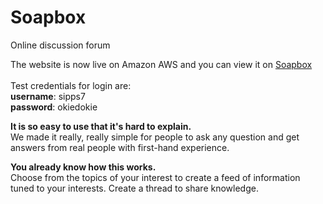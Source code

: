 # Soapbox
Online discussion forum

The website is now live on Amazon AWS and you can view it on [Soapbox](http://ec2-54-175-128-205.compute-1.amazonaws.com/soapbox/)<br /><br />
Test credentials for login are:<br />
**username**: sipps7<br />
**password**: okiedokie<br />

**It is so easy to use that it's hard to explain.**<br />
We made it really, really simple for people to ask any question and get answers from real people with first-hand experience.

**You already know how this works.**<br />
Choose from the topics of your interest to create a feed of information tuned to your interests. Create a thread to share knowledge.

